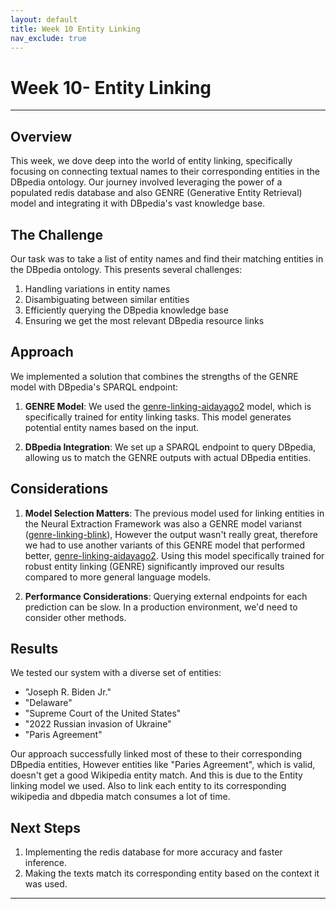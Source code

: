 ```yaml
---
layout: default
title: Week 10 Entity Linking
nav_exclude: true 
---
```


# Week 10-  Entity Linking

---

## Overview

This week, we dove deep into the world of entity linking, specifically focusing on connecting textual names to their corresponding entities in the DBpedia ontology. Our journey involved leveraging the power of a populated redis database and also GENRE (Generative Entity Retrieval) model and integrating it with DBpedia's vast knowledge base.

## The Challenge

Our task was to take a list of entity names and find their matching entities in the DBpedia ontology. This presents several challenges:
1. Handling variations in entity names
2. Disambiguating between similar entities
3. Efficiently querying the DBpedia knowledge base
4. Ensuring we get the most relevant DBpedia resource links

## Approach

We implemented a solution that combines the strengths of the GENRE model with DBpedia's SPARQL endpoint:

1. **GENRE Model**: We used the [genre-linking-aidayago2] model, which is specifically trained for entity linking tasks. This model generates potential entity names based on the input.

2. **DBpedia Integration**: We set up a SPARQL endpoint to query DBpedia, allowing us to match the GENRE outputs with actual DBpedia entities.


## Considerations

1. **Model Selection Matters**: The previous model used for linking entities in the Neural Extraction Framework was also a GENRE model varianst ([genre-linking-blink]), However the output wasn't really great, therefore we had to use another variants of this GENRE model that performed better, [genre-linking-aidayago2]. Using this model specifically trained for robust entity linking (GENRE) significantly improved our results compared to more general language models.

4. **Performance Considerations**: Querying external endpoints for each prediction can be slow. In a production environment, we'd need to consider other methods.

## Results

We tested our system with a diverse set of entities:
- "Joseph R. Biden Jr."
- "Delaware"
- "Supreme Court of the United States"
- "2022 Russian invasion of Ukraine"
- "Paris Agreement"

Our approach successfully linked most of these to their corresponding DBpedia entities, However entities like "Paries Agreement", which is valid, doesn't get a good Wikipedia entity match. And this is due to the Entity linking model we used. Also to link each entity to its corresponding wikipedia and dbpedia match consumes a lot of time.

## Next Steps

1. Implementing the redis database for more accuracy and faster inference.
3. Making the texts match its corresponding entity based on the context it was used.

----
[genre-linking-aidayago2]: https://huggingface.co/facebook/genre-linking-aidayago2
[genre-linking-blink]: https://huggingface.co/facebook/genre-linking-blink
